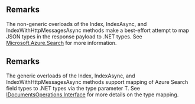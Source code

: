 ## Remarks  
 The non-generic overloads of the Index, IndexAsync, and IndexWithHttpMessagesAsync methods make a             best-effort attempt to map JSON types in the response payload to .NET types. See             [Microsoft.Azure.Search](assetId:///N:Microsoft.Azure.Search?qualifyHint=False&autoUpgrade=True) for more information.  
  
## Remarks  
 The generic overloads of the Index, IndexAsync, and IndexWithHttpMessagesAsync methods support mapping of             Azure Search field types to .NET types via the type parameter T. See              [IDocumentsOperations Interface](assetId:///T:Microsoft.Azure.Search.IDocumentsOperations?qualifyHint=False&autoUpgrade=True) for more details on the type mapping.